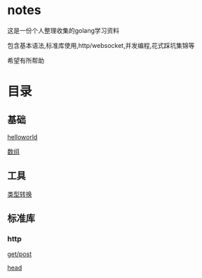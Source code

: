 # notes

这是一份个人整理收集的golang学习资料

包含基本语法,标准库使用,http/websocket,并发编程,花式踩坑集锦等

希望有所帮助

# 目录

## 基础
[helloworld](https://github.com/zhangsheng1992/notes/blob/master/base/helloworld.md)

[数组](https://github.com/zhangsheng1992/notes/blob/master/base/array.md)

## 工具
[类型转换](https://github.com/zhangsheng1992/notes/blob/master/tools/type_convert.md)


## 标准库

### http
[get/post](https://github.com/zhangsheng1992/notes/blob/master/packages/http/http-simple-request.md)

[head](https://github.com/zhangsheng1992/notes/blob/master/packages/http/http-request-head.md)


